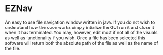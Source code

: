 # EZNav
An easy to use file navigation window written in java. If you do not wish to understand how the code works simply intialize the GUI run it and close it when it has terminated. You may, however, edit most if not all of the visuals as well as functionality if you wish. Once a file has been selected this software will return both the absolute path of the file as well as the name of the file.
